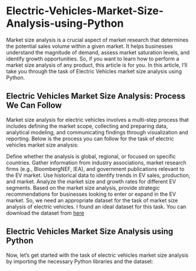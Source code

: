 # Electric-Vehicles-Market-Size-Analysis-using-Python

Market size analysis is a crucial aspect of market research that determines the potential sales volume within a given market. It helps businesses understand the magnitude of demand, assess market saturation levels, and identify growth opportunities. So, if you want to learn how to perform a market size analysis of any product, this article is for you. In this article, I’ll take you through the task of Electric Vehicles market size analysis using Python.

## Electric Vehicles Market Size Analysis: Process We Can Follow
Market size analysis for electric vehicles involves a multi-step process that includes defining the market scope, collecting and preparing data, analytical modeling, and communicating findings through visualization and reporting. Below is the process you can follow for the task of electric vehicles market size analysis:

Define whether the analysis is global, regional, or focused on specific countries.
Gather information from industry associations, market research firms (e.g., BloombergNEF, IEA), and government publications relevant to the EV market.
Use historical data to identify trends in EV sales, production, and market.
Analyze the market size and growth rates for different EV segments.
Based on the market size analysis, provide strategic recommendations for businesses looking to enter or expand in the EV market.
So, we need an appropriate dataset for the task of market size analysis of electric vehicles. I found an ideal dataset for this task. You can download the dataset from [here]((https://github.com/DharshanR31/Electric-Vehicles-Market-Size-Analysis-using-Python))
## Electric Vehicles Market Size Analysis using Python
Now, let’s get started with the task of electric vehicles market size analysis by importing the necessary Python libraries and the dataset:
